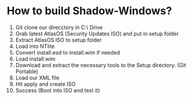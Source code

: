 # How to build Shadow-Windows?

1. Git clone our direcctory in C:\ Drive
2. Grab latest AtlasOS (Security Updates ISO) and put in setup folder
3. Extract AtlasOS ISO to setup folder
4. Load into NTlite
5. Convert install.esd to install.wim if needed
6. Load install.wim
7. Download and extract the necessary tools to the Setup directory. (Git Portable)
8. Load our XML file
9. Hit apply and create ISO
10. Success (Boot into ISO and test it)
